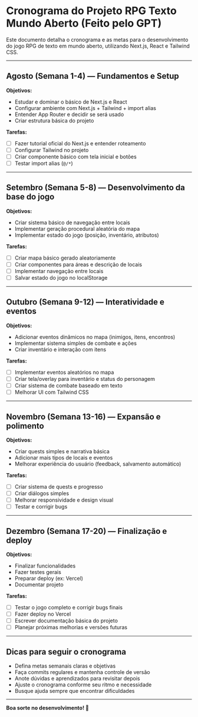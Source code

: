 # Cronograma do Projeto RPG Texto Mundo Aberto (Feito pelo GPT)

Este documento detalha o cronograma e as metas para o desenvolvimento do jogo RPG de texto em mundo aberto, utilizando Next.js, React e Tailwind CSS.

---

## Agosto (Semana 1-4) — Fundamentos e Setup

**Objetivos:**
- Estudar e dominar o básico de Next.js e React
- Configurar ambiente com Next.js + Tailwind + import alias
- Entender App Router e decidir se será usado
- Criar estrutura básica do projeto

**Tarefas:**
- [ ] Fazer tutorial oficial do Next.js e entender roteamento
- [ ] Configurar Tailwind no projeto
- [ ] Criar componente básico com tela inicial e botões
- [ ] Testar import alias (`@/*`)

---

## Setembro (Semana 5-8) — Desenvolvimento da base do jogo

**Objetivos:**
- Criar sistema básico de navegação entre locais
- Implementar geração procedural aleatória do mapa
- Implementar estado do jogo (posição, inventário, atributos)

**Tarefas:**
- [ ] Criar mapa básico gerado aleatoriamente
- [ ] Criar componentes para áreas e descrição de locais
- [ ] Implementar navegação entre locais
- [ ] Salvar estado do jogo no localStorage

---

## Outubro (Semana 9-12) — Interatividade e eventos

**Objetivos:**
- Adicionar eventos dinâmicos no mapa (inimigos, itens, encontros)
- Implementar sistema simples de combate e ações
- Criar inventário e interação com itens

**Tarefas:**
- [ ] Implementar eventos aleatórios no mapa
- [ ] Criar tela/overlay para inventário e status do personagem
- [ ] Criar sistema de combate baseado em texto
- [ ] Melhorar UI com Tailwind CSS

---

## Novembro (Semana 13-16) — Expansão e polimento

**Objetivos:**
- Criar quests simples e narrativa básica
- Adicionar mais tipos de locais e eventos
- Melhorar experiência do usuário (feedback, salvamento automático)

**Tarefas:**
- [ ] Criar sistema de quests e progresso
- [ ] Criar diálogos simples
- [ ] Melhorar responsividade e design visual
- [ ] Testar e corrigir bugs

---

## Dezembro (Semana 17-20) — Finalização e deploy

**Objetivos:**
- Finalizar funcionalidades
- Fazer testes gerais
- Preparar deploy (ex: Vercel)
- Documentar projeto

**Tarefas:**
- [ ] Testar o jogo completo e corrigir bugs finais
- [ ] Fazer deploy no Vercel
- [ ] Escrever documentação básica do projeto
- [ ] Planejar próximas melhorias e versões futuras

---

## Dicas para seguir o cronograma

- Defina metas semanais claras e objetivas
- Faça commits regulares e mantenha controle de versão
- Anote dúvidas e aprendizados para revisitar depois
- Ajuste o cronograma conforme seu ritmo e necessidade
- Busque ajuda sempre que encontrar dificuldades

---

**Boa sorte no desenvolvimento! 🚀**

